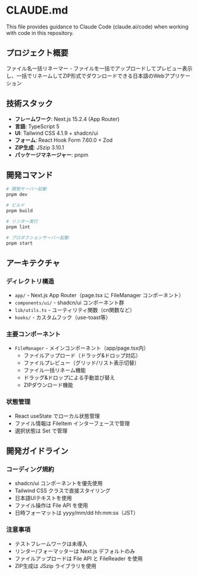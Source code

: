 # CLAUDE.md

This file provides guidance to Claude Code (claude.ai/code) when working with code in this repository.

## プロジェクト概要

ファイル名一括リネーマー - ファイルを一括でアップロードしてプレビュー表示し、一括でリネームしてZIP形式でダウンロードできる日本語のWebアプリケーション

## 技術スタック

- **フレームワーク**: Next.js 15.2.4 (App Router)
- **言語**: TypeScript 5
- **UI**: Tailwind CSS 4.1.9 + shadcn/ui
- **フォーム**: React Hook Form 7.60.0 + Zod
- **ZIP生成**: JSzip 3.10.1
- **パッケージマネージャー**: pnpm

## 開発コマンド

```sh
# 開発サーバー起動
pnpm dev

# ビルド
pnpm build

# リンター実行
pnpm lint

# プロダクションサーバー起動
pnpm start
```

## アーキテクチャ

### ディレクトリ構造
- `app/` - Next.js App Router（page.tsx に FileManager コンポーネント）
- `components/ui/` - shadcn/ui コンポーネント群
- `lib/utils.ts` - ユーティリティ関数（cn関数など）
- `hooks/` - カスタムフック（use-toast等）

### 主要コンポーネント
- `FileManager` - メインコンポーネント（app/page.tsx内）
  - ファイルアップロード（ドラッグ&ドロップ対応）
  - ファイルプレビュー（グリッド/リスト表示切替）
  - ファイル一括リネーム機能
  - ドラッグ&ドロップによる手動並び替え
  - ZIPダウンロード機能

### 状態管理
- React useState でローカル状態管理
- ファイル情報は FileItem インターフェースで管理
- 選択状態は Set<string> で管理

## 開発ガイドライン

### コーディング規約
- shadcn/ui コンポーネントを優先使用
- Tailwind CSS クラスで直接スタイリング
- 日本語UIテキストを使用
- ファイル操作は File API を使用
- 日時フォーマットは yyyy/mm/dd hh:mm:ss（JST）

### 注意事項
- テストフレームワークは未導入
- リンター/フォーマッターは Next.js デフォルトのみ
- ファイルアップロードは File API と FileReader を使用
- ZIP生成は JSzip ライブラリを使用